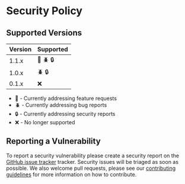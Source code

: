 # Security Policy

## Supported Versions

| Version | Supported                |
| ------- | ------------------------ |
| 1.1.x   | :rocket: :beetle: :lock: |
| 1.0.x   | :beetle: :lock:          |
| 0.1.x   | :x:                      |

- :rocket: - Currently addressing feature requests
- :beetle: - Currently addressing bug reports
- :lock:   - Currently addressing security reports
- :x:      - No longer supported

## Reporting a Vulnerability

To report a security vulnerability please create a security report on the [GitHub issue tracker][issues] tracker.
Security issues will be triaged as soon as possible. We also welcome pull requests, please see our
[contributing guidelines][contributing] for more information on how to contribute.

[issues]: https://github.com/aaronmallen/activeinteractor/issues
[contributing]: https://github.com/aaronmallen/activeinteractor/blob/main/CONTRIBUTING.md
